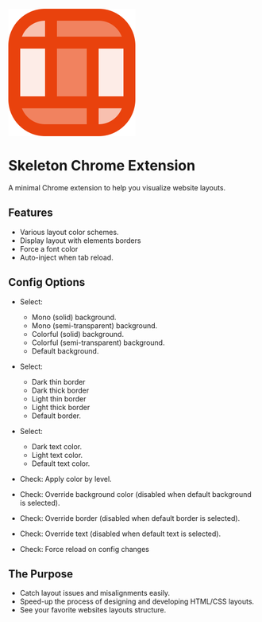 ![Skeleton Layout](images/icon.svg)

# Skeleton Chrome Extension

A minimal Chrome extension to help you visualize website layouts.

## Features

- Various layout color schemes.
- Display layout with elements borders
- Force a font color
- Auto-inject when tab reload.

## Config Options

- Select:

  - Mono (solid) background.
  - Mono (semi-transparent) background.
  - Colorful (solid) background.
  - Colorful (semi-transparent) background.
  - Default background.

- Select:

  - Dark thin border
  - Dark thick border
  - Light thin border
  - Light thick border
  - Default border.

- Select:

  - Dark text color.
  - Light text color.
  - Default text color.

- Check: Apply color by level.
- Check: Override background color (disabled when default background is selected).
- Check: Override border (disabled when default border is selected).
- Check: Override text (disabled when default text is selected).
- Check: Force reload on config changes

## The Purpose

- Catch layout issues and misalignments easily.
- Speed-up the process of designing and developing HTML/CSS layouts.
- See your favorite websites layouts structure.
